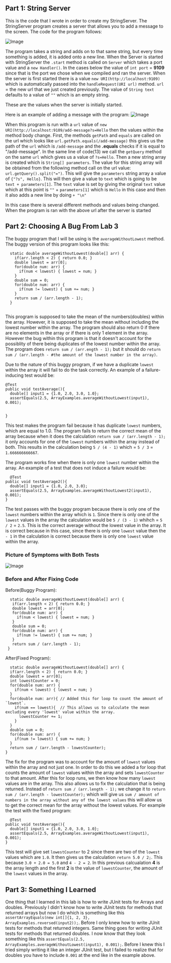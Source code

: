 ## Part 1: String Server
This is the code that I wrote in order to create my StringServer. The StringServer program creates a server that allows you to add a message to the screen. The code for the program follows:

![Image](stringcode.png)

The program takes a string and adds on to that same string, but every time something is added, it is added onto a new line. When the Server is started with StringServer the `.start` method is called on `Server` which takes a port value and a `new Handler()`. In the cases below the value of `int port` = **9109** since that is the port we chose when we compiled and ran the server. When the server is first started there is a value `new URI(http://localhost:9109)` which is automatically passed into the `handleRequest(URI url)` method. `url` = the new url that we just created previously. The value of `String text` defaults to a value of `""` which is an empty string. 

These are the values when the server is initially started.

Here is an example of adding a message with the program:
![Image](firstss.png)

When this program is run with a `url` value of `new URI(http://localhost:9109/add-message?s=Hello` then the values within the method body change. First, the methods `getPath` and `equals` are called on the url which looks like `url.getPath.equals(/add-message)` this gives us the path of the `url` which is `/add-message` and the **.equals** checks if it is equal to "/add-message". In the same line of code(13) we call the `getQuery` method on the same `url` which gives us a value of `?s=Hello`. Then a new string array is created which is `String[] parameters`. The value for this string array will be obtained from the following method call on the url value: `url.getQuery().split("=")`.
This will give the `parameters` string array a value of `{"?s", Hello}`. This will then give a value to `text` which is going to be `text + parameters[1]`. The `text` value is set by giving the original `text` value which at this point is `""` + `parameters[1]` which is `Hello` in this case and then it also adds a new line by doing `+ "\n"`



In this case there is several different methods and values being changed. When the program is ran with the above url after the server is started

## Part 2: Choosing A Bug From Lab 3
The buggy program that I will be using is the `averageWithoutLowest` method. The buggy version of this program looks like this:
```
  static double averageWithoutLowest(double[] arr) {
    if(arr.length < 2) { return 0.0; }
    double lowest = arr[0];
    for(double num: arr) {
      if(num < lowest) { lowest = num; }
    }
    double sum = 0;
    for(double num: arr) {
      if(num != lowest) { sum += num; }
    }
    return sum / (arr.length - 1);
  }
  
  ```
  This program is supposed to take the mean of the numbers(doubles) within the array. However, it is supposed to take the mean without including the lowest
  number within the array. The program should also return 0 if there are no elements in the array or if there is only 1 element in the array. However the bug
  within this program is that it doesn't account for the possiblity of there being duplicates of the lowest number within the array. The program does 
  `return sum / (arr.ength - 1);` but it should do `return sum / (arr.length - #the amount of the lowest number in the array)`.
  
  Due to the nature of this buggy program, if we have a duplicate `lowest` within the array it will fail to do the task correctly. An example of a
  failure-inducing test would be:
  ```
  @Test 
  public void testAverage(){
    double[] input1 = {1.0, 2.0, 3.0, 1.0};
    assertEquals(2.5, ArrayExamples.averageWithoutLowest(input1), 0.001);

    
  }
  
  ```
  This test makes the program fail because it has duplicate `lowest` numbers, which are equal to 1.0. The program fails to return the correct mean of the
  array because when it does the calculation `return sum / (arr.length - 1);` it only accounts for one of the `lowest` numbers within the array instead of both.
  This results in the calculation being `5 / (4 - 1)` which = `5 / 3` = `1.666666666667`.
  
  The program works fine when there is only one `lowest` number within the array. An example of a test that does not induce a failure would be:
  ```
    @Test
  public void testAverage2(){
    double[] input1 = {1.0, 2.0, 3.0};
    assertEquals(2.5, ArrayExamples.averageWithoutLowest2(input1), 0.001);
  }
  ```
  The test passes with the buggy program because there is only one of the `lowest` numbers within the array which is `1`. Since there is only one of the `lowest` values in the array the calculation would be `5 / (3 - 1)` whihch = `5 / 2` = `2.5`. This is the correct average without the lowest value in the array. It is correct because in this case, since there is only one `lowest` value then the `- 1` in the calculation is correct because there is only one `lowest` value within the array.
  
 ### Picture of Symptoms with Both Tests
 ![Image](symptoms.png)
 
 ### Before and After Fixing Code
 Before(Buggy Program):
 ```
   static double averageWithoutLowest(double[] arr) {
    if(arr.length < 2) { return 0.0; }
    double lowest = arr[0];
    for(double num: arr) {
      if(num < lowest) { lowest = num; }
    }
    double sum = 0;
    for(double num: arr) {
      if(num != lowest) { sum += num; }
    }
    return sum / (arr.length - 1);
  }
  ```
  After(Fixed Program):
  ```
    static double averageWithoutLowest(double[] arr) {
    if(arr.length < 2) { return 0.0; }
    double lowest = arr[0];
    int lowestCounter = 0;
    for(double num: arr) {
      if(num < lowest) { lowest = num; }
    }
    for(double num: arr){ // Added this for loop to count the amount of `lowest`.
      if(num == lowest){  // This allows us to calculate the mean excluding every 'lowest' value within the array.
        lowestCounter += 1;
      }
    }
    double sum = 0;
    for(double num: arr) {
      if(num != lowest) { sum += num; }
    }
    return sum / (arr.length - lowestCounter);
  }
  ```
  The fix for the program was to account for the amount of `lowest` values within the array and not just one. In order to do this we added a for loop that counts the amount of `lowest` values within the array and sets `lowestCounter` to that amount. After this for loop runs, we then know how many `lowest` values are in the array. This also allows us to fix the calculation that is being returned. Instead of `return sum / (arr.length - 1);` we change it to
  `return sum / (arr.length - lowestCounter);` which will give us `sum / amount of numbers in the array without any of the lowest values` this will allow us to get the correct mean for the array without the lowest values. For example the test with the fixed program:
  ```
    @Test 
  public void testAverage(){
    double[] input1 = {1.0, 2.0, 3.0, 1.0};
    assertEquals(2.5, ArrayExamples.averageWithoutLowest(input1), 0.001);
  }
  ```
  This test will give set `lowestCounter` to 2 since there are two of the `lowest` values which are `1.0`. It then gives us the calculation
  `return 5.0 / 2;`. This because `3.0 + 2.0 = 5.0` and `4 - 2 = 2`. In this previous calcualation **4** is the array length and the first **2** is the value of `lowestCounter`, the amount of the `lowest` values in the array.
 
## Part 3: Something I Learned
One thing that I learned in this lab is how to write JUnit tests for Arrays and doubles. Previously I didn't know how to write JUnit tests for methods that returned arrays but now I do which is something like this `assertArrayEquals(new int[]{1, 2, 3}, ArrayExamples.reversed(input2));`. Before I only knew how to write JUnit tests for methods that returned integers. Same thing goes for writing JUnit tests for methods that returned doubles. I now know that they look something like this `assertEquals(2.5, ArrayExamples.averageWithoutLowest(input1), 0.001);`. Before I knew this I tried simply writing it like an integer JUnit test, but I failed to realize that for doubles you have to include `0.001` at the end like in the example above.
 
  
